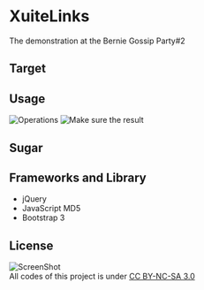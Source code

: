 XuiteLinks
=============

The demonstration at the Bernie Gossip Party#2

Target
------

Usage
-----

![Operations](http://hblbb.github.io/ChromeApp-XuiteLinks/XuiteLinks-WebUI.png)
![Make sure the result](http://hblbb.github.io/ChromeApp-XuiteLinks/XuiteLinks-Actuallinking.png)

Sugar
-----

Frameworks and Library
----------------------

- jQuery
- JavaScript MD5
- Bootstrap 3

License
-------
![ScreenShot](http://i.creativecommons.org/l/by-nc-sa/3.0/88x31.png)  
All codes of this project is under [CC BY-NC-SA 3.0](http://creativecommons.org/licenses/by-nc-sa/3.0/)
